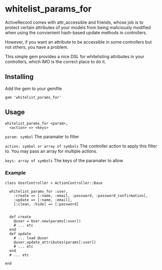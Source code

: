 # whitelist_params_for

ActiveRecord comes with attr_accessible and friends, whose job is to protect certain attributes
of your models from being maliciously modified when using the convienient hash-based update methods
in controllers.

However, if you want an attribute to be accessible in some controllers but not others, you have a
problem.

This simple gem provides a nice DSL for whitelisting attributes in your controllers, which IMO is
the correct place to do it.

## Installing

Add the gem to your gemfile

    gem 'whitelist_params_for'

## Usage

    whitelist_params_for <param>,
      <action> => <keys>

`param: symbol`
The paramater to filter

`action: symbol or array of symbols`
The controller action to apply this filter to. You may pass an array for multiple actions.

`keys: array of symbols`
The keys of the paramater to allow

### Example

    class UserController < ActionController::Base

      whitelist_params_for :user,
        :create => [:name, :email, :password, :password_confirmation],
        :update => [:name, :email],
        [:clean, :hide] => [:password]


      def create
        @user = User.new(params[:user])
        # ... etc
      end
      def update
        # ... load @user
        @user.update_attributes(params[:user])
        # ... etc
      end
      # ... etc

    end
